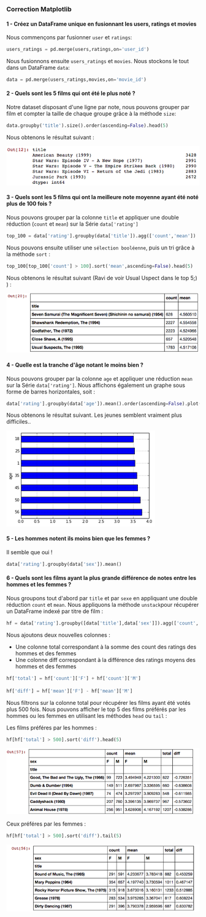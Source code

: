 ### Correction Matplotlib

#### 1 - Créez un DataFrame unique en fusionnant les users, ratings et movies

Nous commençons par fusionner `user` et `ratings`:

```python
users_ratings = pd.merge(users,ratings,on='user_id')
```

Nous fusionnons ensuite `users_ratings` et `movies`. Nous stockons le tout dans un DataFrame `data`:

```python
data = pd.merge(users_ratings,movies,on='movie_id')
```

#### 2 - Quels sont les 5 films qui ont été le plus noté ? 

Notre dataset disposant d'une ligne par note, nous pouvons grouper par film et compter la taille de chaque groupe grâce à la méthode `size`:

```python
data.groupby('title').size().order(ascending=False).head(5)
```

Nous obtenons le résultat suivant : 

<img src="https://raw.githubusercontent.com/lewagon/mooc-images/master/data-science/course_8/challenge1.png">

#### 3 - Quels sont les 5 films qui ont la meilleure note moyenne ayant été noté plus de 100 fois ? 

Nous pouvons grouper par la colonne `title` et appliquer une double réduction (`count` et `mean`) sur la Série `data['rating']`

```python
top_100 = data['rating'].groupby(data['title']).agg(['count','mean'])
```

Nous pouvons ensuite utiliser une `sélection booléenne`, puis un tri grâce à la méthode `sort` :

```python
top_100[top_100['count'] > 100].sort('mean',ascending=False).head(5)
```

Nous obtenons le résultat suivant (Ravi de voir Usual Uspect dans le top 5;) ) :

<img src="https://raw.githubusercontent.com/lewagon/mooc-images/master/data-science/course_8/challenge2.png">

#### 4 - Quelle est la tranche d'âge notant le moins bien ? 

Nous pouvons grouper par la colonne `age` et appliquer une réduction `mean` sur la Série `data['rating']`. Nous affichons également un graphe sous forme de barres horizontales, soit : 

```python
data['rating'].groupby(data['age']).mean().order(ascending=False).plot(kind='barh')
```

Nous obtenons le résultat suivant. Les jeunes semblent vraiment plus difficiles..

<img src="https://raw.githubusercontent.com/lewagon/mooc-images/master/data-science/course_8/challenge3.png">

#### 5 - Les hommes notent ils moins bien que les femmes ? 

Il semble que oui ! 

```python
data['rating'].groupby(data['sex']).mean()
```

#### 6 - Quels sont les films ayant la plus grande différence de notes entre les hommes et les femmes ? 

Nous groupons tout d'abord par `title` et par `sexe` en appliquant une double réduction `count` et `mean`. Nous appliquons la méthode `unstack`pour récupérer un DataFrame indexé par titre de film :

```python
hf = data['rating'].groupby([data['title'],data['sex']]).agg(['count','mean']).unstack()
```

Nous ajoutons deux nouvelles colonnes : 

- Une colonne total correspondant à la somme des count des ratings des hommes et des femmes 
- Une colonne diff correspondant à la différence des ratings moyens des hommes et des femmes 

```python
hf['total'] = hf['count']['F'] + hf['count']['M']

hf['diff'] = hf['mean']['F'] - hf['mean']['M']

```

Nous filtrons sur la colonne total pour récupérer les films ayant été votés plus 500 fois. Nous pouvons afficher le top 5 des films préférés par les hommes ou les femmes en utilisant les méthodes `head` ou `tail` : 


Les films préféres par les hommes :

```python
hf[hf['total'] > 500].sort('diff').head(5)
```

<img src="https://raw.githubusercontent.com/lewagon/mooc-images/master/data-science/course_8/challenge4.png">

Ceux préféres par les femmes :

```python
hf[hf['total'] > 500].sort('diff').tail(5)
```

<img src="https://raw.githubusercontent.com/lewagon/mooc-images/master/data-science/course_8/challenge5.png">




